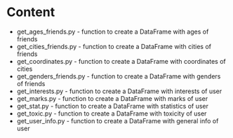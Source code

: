 # Content
* get_ages_friends.py - function to create a DataFrame with ages of friends
* get_cities_friends.py - function to create a DataFrame with cities of friends
* get_coordinates.py - function to create a DataFrame with coordinates of cities
* get_genders_friends.py - function to create a DataFrame with genders of friends
* get_interests.py - function to create a DataFrame with interests of user
* get_marks.py - function to create a DataFrame with marks of user
* get_stat.py - function to create a DataFrame with statistics of user
* get_toxic.py - function to create a DataFrame with toxicity of user
* get_user_info.py - function to create a DataFrame with general info of user